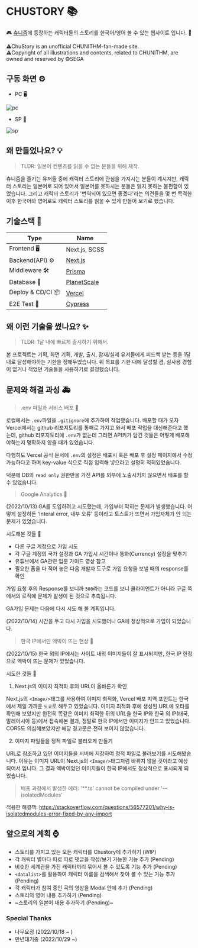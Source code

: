 # CHUSTORY 📚

🎮 <a href="https://chunithm.sega.jp/" target="_blank" rel="noopener noreferrer">츄니즘</a>에 등장하는 캐릭터들의 스토리를 한국어/영어 볼 수 있는 웹사이트 입니다. 📖

⚠️ChuStory is an unofficial CHUNITHM-fan-made site.<br>
⚠️Copyright of all illustrations and contents, related to CHUNITHM, are owned and reserved by ©SEGA

## 구동 화면 ⚙️

- PC 🖥️

![pc](https://user-images.githubusercontent.com/35278730/195573366-c0e44421-681c-4f49-aa6e-73ae85613e10.gif)

- SP 📱

![sp](https://user-images.githubusercontent.com/35278730/195573418-18e11da5-4f99-49de-ba40-670a410df736.gif)

## 왜 만들었나요? 💡

> TLDR: 일본어 컨텐츠를 읽을 수 없는 분들을 위해 제작.

츄니즘을 즐기는 유저들 중에 캐릭터 스토리에 관심을 가지시는 분들이 계시지만, 캐릭터 스토리는 일본어로 되어 있어서 일본어를 못하시는 분들은 읽지 못하는 불편함이 있었습니다. 그리고 캐릭터 스토리가 '번역되어 있으면 좋겠다'라는 의견들을 몇 번 목격한 이후 한국어와 영어로도 캐릭터 스토리를 읽을 수 있게 만들어 보기로 했습니다.

## 기술스택 🧰

Type  | Name
------------- | -------------
Frontend 🖥️ | Next.js, SCSS
Backend(API) ⚙️ | <a href="https://nextjs.org/" target="_blank" rel="noopener noreferrer">Next.js</a>
Middleware 🛠️ | <a href="https://www.prisma.io/" target="_blank" rel="noopener noreferrer">Prisma</a>
Database 💾 | <a href="https://planetscale.com/" target="_blank" rel="noopener noreferrer">PlanetScale</a>
Deploy & CD/CI 📦 | <a href="https://vercel.com/" target="_blank" rel="noopener noreferrer">Vercel</a>
E2E Test 🧪 | <a href="https://www.cypress.io/" target="_blank" rel="noopener noreferrer">Cypress</a>

## 왜 이런 기술을 썼나요? ✨

> TLDR: 1달 내에 빠르게 출시하기 위해서.

본 프로젝트는 기획, 화면 기획, 개발, 출시, 잠재/실제 유저들에게 피드백 받는 등을 1달 내로 달성해야하는 기한을 정해두었습니다.
위 목표를 기한 내에 달성할 겸, 실사용 경험이 없거나 적었던 기술들을 사용하기로 결정했습니다.

## 문제와 해결 과성 🚑

> .env 파일과 서비스 배포 🔧

로컬에서는 `.env`파일을 `.gitignore`에 추가하여 작업했습니다. 배포할 때가 오자 Vercel에서는 github 리포지토리를 통째로 가지고 와서 배포 작업을 대신해준다고 했는데, github 리포지토리에 `.env`가 없는데 그러면 API키가 담긴 것들은 어떻게 배포해야하는지 명확하지 않을 때가 있었습니다. 

다행히도 Vercel 공식 문서에 `.env`의 설정은 배포시 혹은 배포 후 설정 페이지에서 수정 가능하다고 하며 key-value 식으로 직접 입력해 넣으라고 설명히 적혀있었습니다. 

덕분에 DB의 `read only` 권한만을 가진 API를 외부에 노출시키지 않으면서 배포를 할 수 있었습니다.

> Google Analytics 🔧

(2022/10/13)
GA를 도입하려고 시도했는데, 가입부터 막히는 문제가 발생했습니다.
어떻게 설정하든 'Interal error, 내부 오류' 등이라고 토스트가 뜨면서 가입자체가 안 되는 문제가 있었습니다.

시도해본 것들 💭

- 다른 구글 계정으로 가입 시도
- 각 구글 계정의 국가 설정과 GA 가입시 시간이나 통화(Currency) 설정을 맞추기
- 유튜브에서 GA관련 입문 가이드 영상 참고
- 필요한 폼을 다 적어 놓은 다음 개발자 도구로 가입 요청을 보낼 때의 response를 확인

가입 요청 후의 Response를 보니까 `500`라는 코드를 보니 클라이언트가 아니라 구글 쪽에서의 로직에 문제가 발생이 된 것으로 추측됩니다.

GA가입 문제는 다음에 다시 시도 해 볼 계획입니다.

(2022/10/14)
시간을 두고 다시 가입을 시도했더니 GA에 정상적으로 가입이 되었습니다.

> 한국 IP에서만 엑박이 뜨는 현상 🔧

(2022/10/15)
한국 외의 IP에서는 사이트 내의 이미지들이 잘 표시되지만, 한국 IP 한정으로 엑박이 뜨는 문제가 있었습니다. 

시도한 것들 💭

1. Next.js의 이미지 최적화 후의 URL이 올바른가 확인

Next.js의 `<Image/>`태그를 사용하여 이미지 최적화, Vercel 배포 지역 포인트는 한국에서 제일 가까운 `도쿄`로 해두고 있었습니다. 이미지 최적화 후에 생성된 URL에 오타를 확인해 보았지만 완전히 똑같은 이미지 최적한 뒤의 URL을 한국 IP와 한국 외 IP(태국, 말레이시아 등)에서 접속해본 결과, 정말로 한국 IP에서만 이미지가 안뜨고 있었습니다. CORS도 의심해보았지만 해당 경고문은 전혀 보이지 않았습니다.

2. 이미지 파일들을 정적 파일로 불러오게 만들기

URL로 참조하고 있던 이미지들을 서버에 저장하여 정적 파일로 불러보기를 시도해봤습니다.
이유는 이미지 URL이 Next.js의 `<Image/>`태그처럼 바뀌지 않을 것이라고 예상되어서 입니다.
그 결과 엑박이었던 이미지들이 한국 IP에서도 정상적으로 표시되게 되었습니다.

> 배포 과정에서 발생한 에러: '**.ts' cannot be compiled under '--isolatedModules'

적용한 해결책: https://stackoverflow.com/questions/56577201/why-is-isolatedmodules-error-fixed-by-any-import

## 앞으로의 계획 ⌚

- 스토리를 가지고 있는 모든 캐릭터를 Chustory에 추가하기 (WIP)
- 각 캐릭터 별마다 따로 따로 댓글을 작성/보기 가능한 기능 추가 (Pending)
- 비슷한 세계관을 가진 캐릭터끼리 묶어서 볼 수 있도록 기능 추가 (Pending)
- `<datalist>`를 활용하여 캐릭터 이름을 검색해서 찾아 볼 수 있는 기능 추가 (Pending)
- 각 캐릭터가 참여 중인 곡의 영상을 Modal 안에 추가 (Pending)
- 스토리의 영어 내용 추가하기 (Pending)
- ~스토리의 일본어 내용 추가하기 (Pending)~

### Special Thanks

- 나무요정 (2022/10/18 ~ )
- 만년대기중 (2022/10/29 ~)
